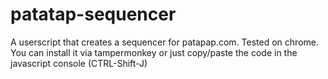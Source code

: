 patatap-sequencer
=================

A userscript that creates a sequencer for patapap.com.
Tested on chrome. You can install it via tampermonkey or just copy/paste the code
in the javascript console (CTRL-Shift-J)
